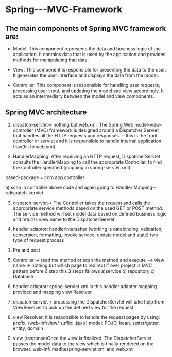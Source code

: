 # Spring---MVC-Framework

## The main components of Spring MVC framework are:

- Model: This component represents the data and business logic of the application. It contains data that is used by the application and provides methods for manipulating that data.

- View: This component is responsible for presenting the data to the user. It generates the user interface and displays the data from the model.

- Controller: This component is responsible for handling user requests, processing user input, and updating the model and view accordingly. It acts as an intermediary between the model and view components.

## Spring MVC architecture

1. dispatch-servlet->
nothing but web.xml.
The Spring Web model-view-controller (MVC) framework is designed around a Dispatcher Servlet that handles all the HTTP requests and responses. --this is the front controller or servlet and it is responsible to handle internal application flow(hit to web.xml)

2. HandlerMapping:
After receiving an HTTP request, DispatcherServlet consults the HandlerMapping to call the appropriate Controller. to find the controller specified (mapping in spring-servlet.xml)

<beans xsd>	based-package = com.app.controller

a) scan in controller above code and again going to Handler Mapping-->dispatch-servlet

3. dispatch-servlet->
The Controller takes the request and calls the appropriate service methods based on the used GET or POST method. The service method will set model data based on defined business logic and returns view name to the DispatcherServlet.

4. handler adaptor:
handlerintersafter (working is databinding, validation, conversion, formatting, Invoke service, update model and state) two type of request process
1)	Pre and post 

5. Controller -> read the method or scan the method and execute   --> view name -> nothing but which page to redirect 
	if over project is MVC pattern before 6 step this 3 steps fallows
	a)service
	b) repository
	c) Database
6. handler adaptor:
spring-servlet.xml in this handler adapter mapping provided and mapping view Resolver.

7. dispatch-servlet->
processingThe DispatcherServlet will take help from ViewResolver to pick up the defined view for the request

8. view Resolver: 
it is responsible to handle the request pages
	by using: prefix: /web-inf/view/	suffix: .jsp
a) model: POJO, bean, setter/getter, entity, domain

9. view
(response)Once the view is finalized, The DispatcherServlet passes the model data to the view which is finally rendered on the browser.
web-inf/ madhespring-servlet.xml and web.xml
